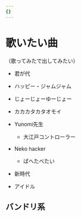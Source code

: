 ```yaml
---
{}
---
```

# 歌いたい曲

（歌ってみたで出してみたい）

- 君が代
- ハッピー・ジャムジャム
- じょーじょーゆーじょー
- カカカタカタオモイ
- Yunomi先生
    - 大江戸コントローラー
- Neko hacker
    - ぱへたべたい

- 新時代
- アイドル

## バンドリ系
